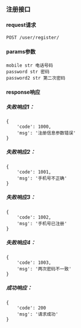 
### 注册接口

#### request请求

    POST /user/register/

#### params参数

    mobile str 电话号码
    password str 密码
    password2 str 第二次密码

#### response响应

##### 失败响应1：

    {
        'code': 1000,
        'msg': '注册信息参数错误'
    }

##### 失败响应2：

    {
        'code': 1001,
        'msg': '手机号不正确'
    }

##### 失败响应3：

    {
        'code': 1002,
        'msg': '手机号已注册'
    }

##### 失败响应4：

    {
        'code': 1003,
        'msg': '两次密码不一致'
    }

##### 成功响应：

    {
        'code': 200
        'msg': '请求成功'
    }